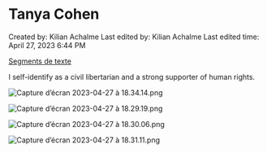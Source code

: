 # Tanya Cohen

Created by: Kilian Achalme
Last edited by: Kilian Achalme
Last edited time: April 27, 2023 6:44 PM

[Segments de texte](Tanya%20Cohen%204fadb1e7a79049c28c04aeebf2e51f1e/Segments%20de%20texte%20030b62943dcb45e59fb6f107c3196002.md)

I self-identify as a civil libertarian and a strong supporter of human rights.

![Capture d’écran 2023-04-27 à 18.34.14.png](Tanya%20Cohen%204fadb1e7a79049c28c04aeebf2e51f1e/Capture_decran_2023-04-27_a_18.34.14.png)

![Capture d’écran 2023-04-27 à 18.29.19.png](Tanya%20Cohen%204fadb1e7a79049c28c04aeebf2e51f1e/Capture_decran_2023-04-27_a_18.29.19.png)

![Capture d’écran 2023-04-27 à 18.30.06.png](Tanya%20Cohen%204fadb1e7a79049c28c04aeebf2e51f1e/Capture_decran_2023-04-27_a_18.30.06.png)

![Capture d’écran 2023-04-27 à 18.31.11.png](Tanya%20Cohen%204fadb1e7a79049c28c04aeebf2e51f1e/Capture_decran_2023-04-27_a_18.31.11.png)